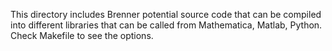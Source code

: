 This directory includes Brenner potential source code that can be compiled into different libraries that can be called from Mathematica, Matlab, Python. Check Makefile to see the options.
